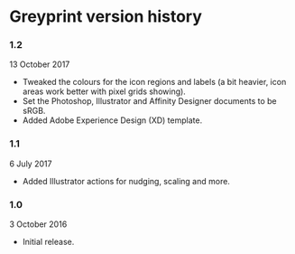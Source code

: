 # Greyprint version history

### 1.2

13 October 2017

- Tweaked the colours for the icon regions and labels (a bit heavier, icon areas work better with pixel grids showing).
- Set the Photoshop, Illustrator and Affinity Designer documents to be sRGB.
- Added Adobe Experience Design (XD) template.

### 1.1

6 July 2017

- Added Illustrator actions for nudging, scaling and more.

### 1.0

3 October 2016

- Initial release.